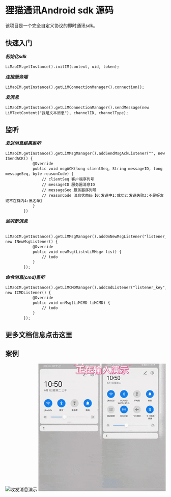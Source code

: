 # 狸猫通讯Android sdk 源码
该项目是一个完全自定义协议的即时通讯sdk。

## 快速入门

***初始化sdk***
```
LiMaoIM.getInstance().initIM(context, uid, token);
```
***连接服务端***
```
LiMaoIM.getInstance().getLiMConnectionManager().connection();
```
***发消息***
```
LiMaoIM.getInstance().getLiMConnectionManager().sendMessage(new LiMTextContent("我是文本消息"), channelID, channelType);
```

## 监听

***发送消息结果监听***
```
LiMaoIM.getInstance().getLiMMsgManager().addSendMsgAckListener("", new ISendACK() {
            @Override
            public void msgACK(long clientSeq, String messageID, long messageSeq, byte reasonCode) {
                // clientSeq 客户端序列号
                // messageID 服务器消息ID
                // messageSeq 服务器序列号
                // reasonCode 消息状态码【0:发送中1:成功2:发送失败3:不是好友或不在群内4:黑名单】
            }
        })
 ```
***监听新消息***
```
 LiMaoIM.getInstance().getLiMMsgManager().addOnNewMsgListener("listener_key", new INewMsgListener() {
            @Override
            public void newMsg(List<LiMMsg> list) {
                // todo 
            }
        });
```
***命令消息(cmd)监听***
```
LiMaoIM.getInstance().getLiMCMDManager().addCmdListener("listener_key", new ICMDListener() {
            @Override
            public void onMsg(LiMCMD liMCMD) {
                // todo
            }
        });
```

## 更多文档信息点击这里

## 案例
<img src="https://raw.githubusercontent.com/lim-team/screenshot/master/android/receive_and_send.gif" width="400" height="400" alt="收发消息演示"/>

<img src="https://raw.githubusercontent.com/lim-team/screenshot/master/android/typing.gif" width="400" height="400" alt="收发消息演示"/>


